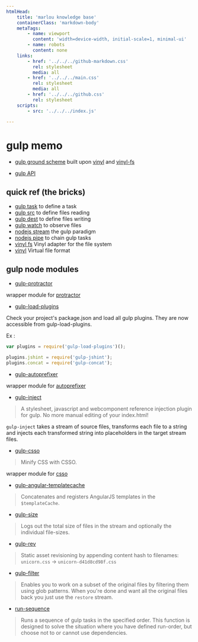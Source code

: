 ```yaml
---
htmlHead:
    title: 'marlou knowledge base' 
    containerClass: 'markdown-body'
    metaTags:
        - name: viewport
          content: 'width=device-width, initial-scale=1, minimal-ui'
        - name: robots
          content: none
    links:
        - href: '../../../github-markdown.css'
          rel: stylesheet
          media: all
        - href: '../../../main.css'
          rel: stylesheet
          media: all
        - href: '../../../github.css'
          rel: stylesheet
    scripts:
        - src: '../../../index.js'

---
```


# gulp memo

- [gulp ground scheme](https://medium.com/@contrahacks/gulp-3828e8126466#.add1bndgp)
built upon [vinyl](https://github.com/gulpjs/vinyl) and [vinyl-fs](https://github.com/gulpjs/vinyl-fs)

- [gulp API](https://github.com/gulpjs/gulp/blob/master/docs/API.md)

## quick ref (the bricks)

- [gulp task](https://github.com/gulpjs/gulp/blob/master/docs/API.md#gulptaskname-deps-fn) to define a task
- [gulp src](https://github.com/gulpjs/gulp/blob/master/docs/API.md#gulpsrcglobs-options) to define files reading
- [gulp dest](https://github.com/gulpjs/gulp/blob/master/docs/API.md#gulpdestpath-options) to define files writing
- [gulp watch](https://github.com/gulpjs/gulp/blob/master/docs/API.md#gulpwatchglob--opts-tasks-or-gulpwatchglob--opts-cb) to observe files
- [nodejs stream](https://nodejs.org/api/stream.html) the gulp paradigm
- [nodejs pipe](https://nodejs.org/api/stream.html#stream_readable_pipe_destination_options) to chain gulp tasks
- [vinyl fs](https://github.com/gulpjs/vinyl-fs) Vinyl adapter for the file system
- [vinyl](https://github.com/gulpjs/vinyl) Virtual file format

## gulp node modules

- [gulp-protractor](https://github.com/mllrsohn/gulp-protractor)

wrapper module for [protractor](https://github.com/angular/protractor)

- [gulp-load-plugins](https://github.com/jackfranklin/gulp-load-plugins)

Check your project's package.json and load all gulp plugins. They are now accessible from gulp-load-plugins.

Ex : 
```javascript
var plugins = require('gulp-load-plugins')();

plugins.jshint = require('gulp-jshint');
plugins.concat = require('gulp-concat');
```

- [gulp-autoprefixer](https://github.com/sindresorhus/gulp-autoprefixer)

wrapper module for [autoprefixer](https://github.com/postcss/autoprefixer)

- [gulp-inject](https://github.com/klei/gulp-inject)

> A stylesheet, javascript and webcomponent reference injection plugin for gulp. No more manual editing of your index.html!

`gulp-inject` takes a stream of source files, transforms each file to a string and injects each transformed string into placeholders in the target stream files.

- [gulp-csso](https://github.com/ben-eb/gulp-csso)

> Minify CSS with CSSO.

wrapper module for [csso](https://www.npmjs.com/package/csso)

- [gulp-angular-templatecache](https://github.com/miickel/gulp-angular-templatecache)

> Concatenates and registers AngularJS templates in the `$templateCache`.

- [gulp-size](https://www.npmjs.com/package/gulp-size)

> Logs out the total size of files in the stream and optionally the individual file-sizes.

- [gulp-rev](https://www.npmjs.com/package/gulp-rev)

> Static asset revisioning by appending content hash to filenames: `unicorn.css` → `unicorn-d41d8cd98f.css` 

- [gulp-filter](https://www.npmjs.com/package/gulp-filter)

> Enables you to work on a subset of the original files by filtering them using glob patterns. When you're done and want all the original files back you just use the `restore` stream.

- [run-sequence](https://www.npmjs.com/package/run-sequence)

> Runs a sequence of gulp tasks in the specified order. This function is designed to solve the situation where you have defined run-order, but choose not to or cannot use dependencies.
